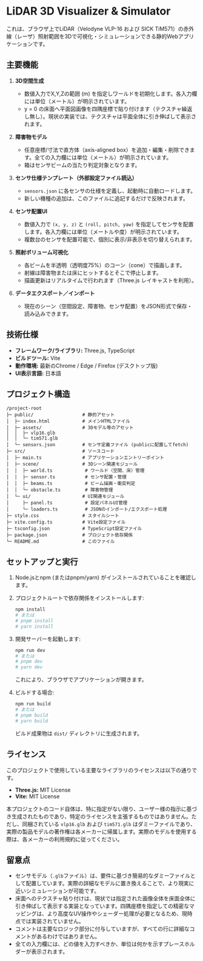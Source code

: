 # LiDAR 3D Visualizer & Simulator

これは、ブラウザ上でLiDAR（Velodyne VLP-16 および SICK TiM571）の赤外線（レーザ）照射範囲を3Dで可視化・シミュレーションできる静的Webアプリケーションです。

## 主要機能

1.  **3D空間生成**
    *   数値入力でX,Y,Zの範囲 (m) を指定しワールドを初期化します。各入力欄には単位（メートル）が明示されています。
    *   y = 0 の床面へ平面図画像を四隅座標で貼り付けます（テクスチャ繰返し無し）。現状の実装では、テクスチャは平面全体に引き伸ばして表示されます。

2.  **障害物モデル**
    *   任意座標/寸法で直方体（axis-aligned box）を追加・編集・削除できます。全ての入力欄には単位（メートル）が明示されています。
    *   箱はセンサビームの当たり判定対象となります。

3.  **センサ仕様テンプレート（外部設定ファイル読込）**
    *   `sensors.json` に各センサの仕様を定義し、起動時に自動ロードします。
    *   新しい機種の追加は、このファイルに追記するだけで反映されます。

4.  **センサ配置UI**
    *   数値入力で `(x, y, z)` と `(roll, pitch, yaw)` を指定してセンサを配置します。各入力欄には単位（メートルや度）が明示されています。
    *   複数台のセンサを配置可能で、個別に表示/非表示を切り替えられます。

5.  **照射ボリューム可視化**
    *   各ビームを半透明（透明度75%）のコーン（cone）で描画します。
    *   射線は障害物または床にヒットするとそこで停止します。
    *   描画更新はリアルタイムで行われます（Three.js レイキャストを利用）。

6.  **データエクスポート／インポート**
    *   現在のシーン（空間設定、障害物、センサ配置）をJSON形式で保存・読み込みできます。

## 技術仕様

*   **フレームワーク/ライブラリ:** Three.js, TypeScript
*   **ビルドツール:** Vite
*   **動作環境:** 最新のChrome / Edge / Firefox (デスクトップ版)
*   **UI表示言語:** 日本語

## プロジェクト構造

```
/project-root
├─ public/                  # 静的アセット
│  ├─ index.html            # メインHTMLファイル
│  ├─ assets/               # 3Dモデル等のアセット
│  │  ├─ vlp16.glb
│  │  └─ tim571.glb
│  └─ sensors.json          # センサ定義ファイル (publicに配置してfetch)
├─ src/                     # ソースコード
│  ├─ main.ts               # アプリケーションエントリーポイント
│  ├─ scene/                # 3Dシーン関連モジュール
│  │  ├─ world.ts            # ワールド（空間、床）管理
│  │  ├─ sensor.ts           # センサ配置・管理
│  │  ├─ beams.ts            # ビーム描画・衝突判定
│  │  └─ obstacle.ts         # 障害物管理
│  └─ ui/                   # UI関連モジュール
│     ├─ panel.ts            # 設定パネルUI管理
│     └─ loaders.ts          # JSONのインポート/エクスポート処理
├─ style.css                # スタイルシート
├─ vite.config.ts           # Vite設定ファイル
├─ tsconfig.json            # TypeScript設定ファイル
├─ package.json             # プロジェクト依存関係
└─ README.md                # このファイル
```

## セットアップと実行

1.  Node.jsとnpm (またはpnpm/yarn) がインストールされていることを確認します。
2.  プロジェクトルートで依存関係をインストールします:
    ```bash
    npm install
    # または
    # pnpm install
    # yarn install
    ```
3.  開発サーバーを起動します:
    ```bash
    npm run dev
    # または
    # pnpm dev
    # yarn dev
    ```
    これにより、ブラウザでアプリケーションが開きます。

4.  ビルドする場合:
    ```bash
    npm run build
    # または
    # pnpm build
    # yarn build
    ```
    ビルド成果物は `dist/` ディレクトリに生成されます。

## ライセンス

このプロジェクトで使用している主要なライブラリのライセンスは以下の通りです。

*   **Three.js:** MIT License
*   **Vite:** MIT License

本プロジェクトのコード自体は、特に指定がない限り、ユーザー様の指示に基づき生成されたものであり、特定のライセンスを主張するものではありません。ただし、同梱されている `vlp16.glb` および `tim571.glb` はダミーファイルであり、実際の製品モデルの著作権は各メーカーに帰属します。実際のモデルを使用する際は、各メーカーの利用規約に従ってください。

## 留意点

*   センサモデル（`.glb`ファイル）は、要件に基づき簡易的なダミーファイルとして配置しています。実際の詳細なモデルに置き換えることで、より現実に近いシミュレーションが可能です。
*   床面へのテクスチャ貼り付けは、現状では指定された画像全体を床面全体に引き伸ばして表示する実装となっています。四隅座標を指定しての精密なマッピングは、より高度なUV操作やシェーダー処理が必要となるため、現時点では実装されていません。
*   コメントは主要なロジック部分に付与していますが、すべての行に詳細なコメントがあるわけではありません。
*   全ての入力欄には、どの値を入力すべきか、単位は何かを示すプレースホルダーが表示されます。
